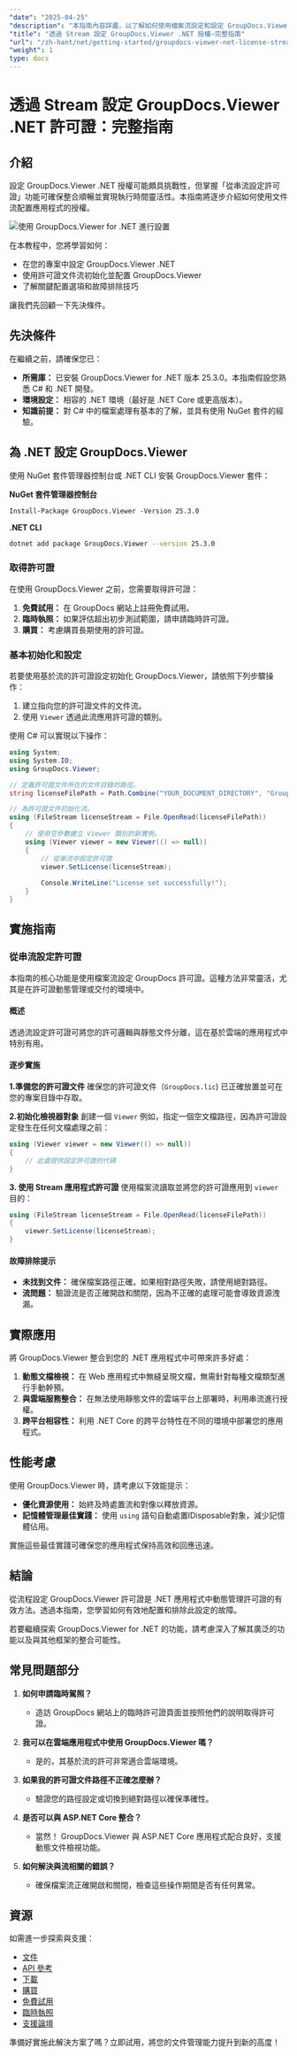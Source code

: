 ```yaml
---
"date": "2025-04-25"
"description": "本指南內容詳盡，以了解如何使用檔案流設定和設定 GroupDocs.Viewer .NET 授權。非常適合尋求動態授權管理的開發者。"
"title": "透過 Stream 設定 GroupDocs.Viewer .NET 授權—完整指南"
"url": "/zh-hant/net/getting-started/groupdocs-viewer-net-license-stream-setup-guide/"
"weight": 1
type: docs
---
```

# 透過 Stream 設定 GroupDocs.Viewer .NET 許可證：完整指南

## 介紹

設定 GroupDocs.Viewer .NET 授權可能頗具挑戰性，但掌握「從串流設定許可證」功能可確保整合順暢並實現執行時間靈活性。本指南將逐步介紹如何使用文件流配置應用程式的授權。

![使用 GroupDocs.Viewer for .NET 進行設置](/viewer/getting-started/setting-up.png)

在本教程中，您將學習如何：
- 在您的專案中設定 GroupDocs.Viewer .NET
- 使用許可證文件流初始化並配置 GroupDocs.Viewer
- 了解關鍵配置選項和故障排除技巧

讓我們先回顧一下先決條件。

## 先決條件

在繼續之前，請確保您已：
- **所需庫：** 已安裝 GroupDocs.Viewer for .NET 版本 25.3.0。本指南假設您熟悉 C# 和 .NET 開發。
- **環境設定：** 相容的 .NET 環境（最好是 .NET Core 或更高版本）。
- **知識前提：** 對 C# 中的檔案處理有基本的了解，並具有使用 NuGet 套件的經驗。

## 為 .NET 設定 GroupDocs.Viewer

使用 NuGet 套件管理器控制台或 .NET CLI 安裝 GroupDocs.Viewer 套件：

**NuGet 套件管理器控制台**
```plaintext
Install-Package GroupDocs.Viewer -Version 25.3.0
```

**.NET CLI**
```bash
dotnet add package GroupDocs.Viewer --version 25.3.0
```

### 取得許可證

在使用 GroupDocs.Viewer 之前，您需要取得許可證：
1. **免費試用：** 在 GroupDocs 網站上註冊免費試用。
2. **臨時執照：** 如果評估超出初步測試範圍，請申請臨時許可證。
3. **購買：** 考慮購買長期使用的許可證。

### 基本初始化和設定

若要使用基於流的許可證設定初始化 GroupDocs.Viewer，請依照下列步驟操作：
1. 建立指向您的許可證文件的文件流。
2. 使用 `Viewer` 透過此流應用許可證的類別。

使用 C# 可以實現以下操作：
```csharp
using System;
using System.IO;
using GroupDocs.Viewer;

// 定義許可證文件所在的文件目錄的路徑。
string licenseFilePath = Path.Combine("YOUR_DOCUMENT_DIRECTORY", "GroupDocs.lic");

// 為許可證文件初始化流。
using (FileStream licenseStream = File.OpenRead(licenseFilePath))
{
    // 使用空參數建立 Viewer 類別的新實例。
    using (Viewer viewer = new Viewer(() => null))
    {
        // 從串流中設定許可證
        viewer.SetLicense(licenseStream);
        
        Console.WriteLine("License set successfully!");
    }
}
```

## 實施指南

### 從串流設定許可證

本指南的核心功能是使用檔案流設定 GroupDocs 許可證。這種方法非常靈活，尤其是在許可證動態管理或交付的環境中。

#### 概述
透過流設定許可證可將您的許可邏輯與靜態文件分離，這在基於雲端的應用程式中特別有用。

#### 逐步實施

**1.準備您的許可證文件**
確保您的許可證文件（`GroupDocs.lic`) 已正確放置並可在您的專案目錄中存取。

**2.初始化檢視器對象**
創建一個 `Viewer` 例如，指定一個空文檔路徑，因為許可證設定發生在任何文檔處理之前：
```csharp
using (Viewer viewer = new Viewer(() => null))
{
    // 此處提供設定許可證的代碼
}
```

**3. 使用 Stream 應用程式許可證**
使用檔案流讀取並將您的許可證應用到 `viewer` 目的：
```csharp
using (FileStream licenseStream = File.OpenRead(licenseFilePath))
{
    viewer.SetLicense(licenseStream);
}
```

#### 故障排除提示
- **未找到文件：** 確保檔案路徑正確。如果相對路徑失敗，請使用絕對路徑。
- **流問題：** 驗證流是否正確開啟和關閉，因為不正確的處理可能會導致資源洩漏。

## 實際應用

將 GroupDocs.Viewer 整合到您的 .NET 應用程式中可帶來許多好處：
1. **動態文檔檢視：** 在 Web 應用程式中無縫呈現文檔，無需針對每種文檔類型進行手動幹預。
2. **與雲端服務整合：** 在無法使用靜態文件的雲端平台上部署時，利用串流進行授權。
3. **跨平台相容性：** 利用 .NET Core 的跨平台特性在不同的環境中部署您的應用程式。

## 性能考慮

使用 GroupDocs.Viewer 時，請考慮以下效能提示：
- **優化資源使用：** 始終及時處置流和對像以釋放資源。
- **記憶體管理最佳實踐：** 使用 `using` 語句自動處置IDisposable對象，減少記憶體佔用。

實施這些最佳實踐可確保您的應用程式保持高效和回應迅速。

## 結論

從流程設定 GroupDocs.Viewer 許可證是 .NET 應用程式中動態管理許可證的有效方法。透過本指南，您學習如何有效地配置和排除此設定的故障。

若要繼續探索 GroupDocs.Viewer for .NET 的功能，請考慮深入了解其廣泛的功能以及與其他框架的整合可能性。

## 常見問題部分

1. **如何申請臨時駕照？**
   - 造訪 GroupDocs 網站上的臨時許可證頁面並按照他們的說明取得許可證。

2. **我可以在雲端應用程式中使用 GroupDocs.Viewer 嗎？**
   - 是的，其基於流的許可非常適合雲端環境。

3. **如果我的許可證文件路徑不正確怎麼辦？**
   - 驗證您的路徑設定或切換到絕對路徑以確保準確性。

4. **是否可以與 ASP.NET Core 整合？**
   - 當然！ GroupDocs.Viewer 與 ASP.NET Core 應用程式配合良好，支援動態文件檢視功能。

5. **如何解決與流相關的錯誤？**
   - 確保檔案流正確開啟和關閉，檢查這些操作期間是否有任何異常。

## 資源

如需進一步探索與支援：
- [文件](https://docs.groupdocs.com/viewer/net/)
- [API 參考](https://reference.groupdocs.com/viewer/net/)
- [下載](https://releases.groupdocs.com/viewer/net/)
- [購買](https://purchase.groupdocs.com/buy)
- [免費試用](https://releases.groupdocs.com/viewer/net/)
- [臨時執照](https://purchase.groupdocs.com/temporary-license/)
- [支援論壇](https://forum.groupdocs.com/c/viewer/9)

準備好實施此解決方案了嗎？立即試用，將您的文件管理能力提升到新的高度！